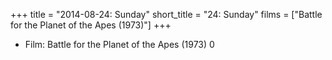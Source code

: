 +++
title = "2014-08-24: Sunday"
short_title = "24: Sunday"
films = ["Battle for the Planet of the Apes (1973)"]
+++


* Film: Battle for the Planet of the Apes (1973) 0
